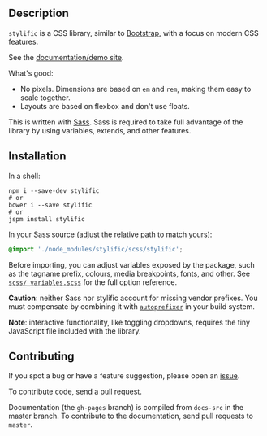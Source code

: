 ## Description

`stylific` is a CSS library, similar to
[Bootstrap](http://getbootstrap.com), with a focus on modern CSS features.

See the [documentation/demo site](http://mitranim.com/stylific/).

What's good:
* No pixels. Dimensions are based on `em` and `rem`, making them easy to scale
  together.
* Layouts are based on flexbox and don't use floats.

This is written with [Sass](http://sass-lang.com). Sass is required to take
full advantage of the library by using variables, extends, and other features.

## Installation

In a shell:

```shell
npm i --save-dev stylific
# or
bower i --save stylific
# or
jspm install stylific
```

In your Sass source (adjust the relative path to match yours):

```scss
@import './node_modules/stylific/scss/stylific';
```

Before importing, you can adjust variables exposed by the package, such as the
tagname prefix, colours, media breakpoints, fonts, and other. See
[`scss/_variables.scss`](scss/_variables.scss) for the full option reference.

**Caution**: neither Sass nor stylific account for missing vendor prefixes. You
must compensate by combining it with
[`autoprefixer`](https://github.com/postcss/autoprefixer) in your build system.

**Note**: interactive functionality, like toggling dropdowns, requires the tiny
JavaScript file included with the library.

## Contributing

If you spot a bug or have a feature suggestion, please open an [issue](/issues).

To contribute code, send a pull request.

Documentation (the `gh-pages` branch) is compiled from `docs-src` in the master
branch. To contribute to the documentation, send pull requests to `master`.
